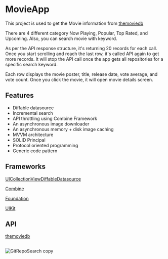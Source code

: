 # MovieApp
This project is used to get the Movie information from [themoviedb](https://www.themoviedb.org/)  

There are 4 different category Now Playing, Popular, Top Rated, and Upcoming.
Also, you can search movie with keyword. 

As per the API response structure, it's returning 20 records for each call. Once you start scrolling and reach the last row, it's called API again to get more records. 
It will stop the API call once the app gets all repositories for a specific search keyword.

Each row displays the movie poster, title, release date, vote average, and vote count. Once you click the movie, it will open movie details screen.

## Features
* Diffable datasource
* Incremental search 
* API throttling using Combine Framework
* An asynchronous image downloader
* An asynchronous memory + disk image caching
* MVVM architecture 
* SOLID Principal
* Protocol oriented programming
* Generic code pattern

## Frameworks

[UICollectionViewDiffableDatasource](https://developer.apple.com/documentation/uikit/uicollectionviewdiffabledatasource)

[Combine](https://developer.apple.com/documentation/combine/)

[Foundation](https://developer.apple.com/documentation/foundation)

[UIKit](https://developer.apple.com/documentation/uikit/)

## API
[themoviedb](https://api.themoviedb.org)

##
![GitRepoSearch copy](https://user-images.githubusercontent.com/7112264/197776530-12f0f5c7-6795-4f61-9bef-fbd9cc22d8ea.png)


